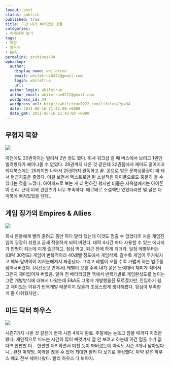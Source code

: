 ```yaml
---
layout: post
status: publish
published: true
title: 그간 내가 빠져있던 것들
categories:
- 이래저래 놀기
tags:
- 묵향
- 하우스
- ENA
permalink: archives/34
wpbackup:
  author:
    display_name: whiletrue
    email: whiletrue0222@gmail.com
    login: whiletrue
    url: ''
  author_login: whiletrue
  author_email: whiletrue0222@gmail.com
  wordpress_id: 34
  wordpress_url: http://whiletrue0222.com/lifelog/?p=34
  date: 2011-08-16 21:42:00 +0900
  date_gmt: 2011-08-16 12:42:00 +0900
---
```


## 무협지 묵향

![](https://lh4.googleusercontent.com/-0nF-yDvwq5U/TwGUBqdET2I/AAAAAAAACNE/NunuIxEOxjI/s464/e0070413_4e4a66b65ad75.jpg)

이전에도 20권까지는 빌려서 2번 정도 봤다.
회사 워크샵 갈 때 버스에서 보려고 1권만 빌려봤다가 헤어나올 수 없었다.
28권까지 나온 것 같은데 22권쯤에서 재미도 떨어지고 리디북스에는 25까지만 나와서
25권까지 완독하고 끝. 꽁으로 얻은 문화상품권이 꽤 돼서 현금지출은 줄였다.
이걸 보면서 텍스트로만 된 소설책은 아이폰으로도 충분히 볼 수 있다는 것을 느꼈다.
아이패드로 보는 게 더 편하긴 했지만 비좁은 지옥철에서는 아이폰이 진리.
근데 이북 컨텐츠가 너무 부족하다.
베르베르 소설책만 있었더라면 몇 달은 더 이북에 빠져있었을 텐데…

## 게임 징가의 Empires & Allies

![](https://lh4.googleusercontent.com/-FBERpVzHjLw/TwGUETNpGxI/AAAAAAAACNE/9zBeFvg7sxY/s444/e0070413_4e4a66b774b85.png)

회사 분들에게 빨려 줄려고 좀만 하다 말라 했는데
이것도 멈출 수 없었다!!!
처음 게임진입이 굉장히 쉬웠고 금세 적응하게 되어 버렸다.
대략 4시간 마다 사용할 수 있는 에너지가 만땅이 되는데
이게 출근하고, 점심 먹고, 퇴근 전에 하게 되더라.
일정 레벨부터는 (대략 30정도) 게임이 반복적이라 40레벨 정도에서 게임삭제.
갈수록 게임이 무거워지고 페북 담벼락이 지저분해져서 짜증났다.
그리고 레벨이 오를 수록 가볍게 하는 범주를 넘어서버렸다. (시간소모 면에서)
레벨이 오를 수록 내가 쏟은 노력대비 재미가 적어서 그런지 재미없어져 버렸음.
얼마 전 베타리딩한 책에서 반복개발로 게임완성도를 높이는 그런 개발방식에 대해서 나왔는데
E&A도 그렇게 개발했을진 모르겠지만, 진입하기 쉽고 재미있는 이유가 반복개발 때문이지 않을까 조심스럽게 생각해봤다.
뒷심이 부족한 게 좀 아쉬웠지만..

## 미드 닥터 하우스

![](https://lh4.googleusercontent.com/-JloPOvLirgg/TwGUBvpAk5I/AAAAAAAACNE/oVpeFoIbegc/s800/e0070413_4e4a6904accae.jpg)

시즌7까지 나온 것 같은데
현재 시즌 4까지 완료.
주말에는 눈뜨고 잠들 때까지 이것만 봤다.
개인적으로 미드는 시간이 많이 빼앗겨서 잘 안 보려고 하는데 이건 멈출 수가 없다!!!
한편만 더 .. 한편만 더!! 하면서 미친 듯이 봐버렸는데 아직도 시즌 3개나 남아있다니..
완전 마약임.
마약을 끊을 수 없어 최대한 빨리 다 보기로 결심했다.
마약 같은 하우스 빼고 전부 헤어나왔다.
빨리 하우스 다 봐야지.
